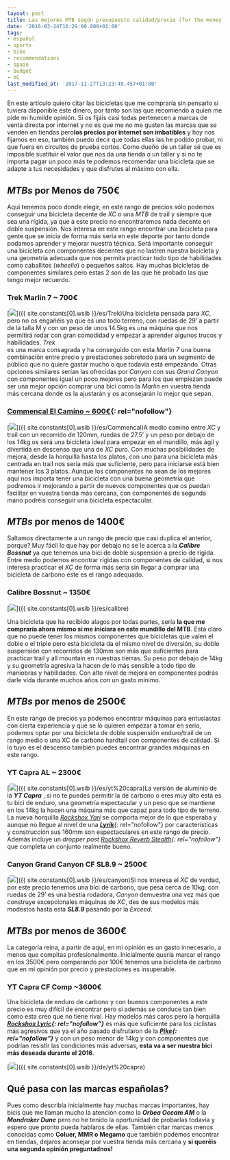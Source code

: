```yaml
---
layout: post
title: Las mejores MTB según presupuesto calidad/precio (for the money)
date: '2016-03-24T16:29:00.000+01:00'
tags:
- español
- sports
- bike
- recommendations
- spain
- budget
- XC
last_modified_at: '2017-11-27T13:23:49.457+01:00'
---
```


En este artículo quiero citar las bicicletas que me compraría sin pensarlo si tuviera disponible este dinero, por tanto son las que recomiendo a quien me pide mi humilde opinión. Si os fijáis casi todas pertenecen a marcas de venta directa por internet y no es que me no me gusten las marcas que se venden en tiendas pero**los precios por internet son imbatibles** y hoy nos fijamos en eso, también puedo decir que todas ellas las he podido probar, ni que fuera en circuitos de prueba cortos. Como dueño de un taller sé que es imposible sustituir el valor que nos da una tienda o un taller y si no te importa pagar un poco más te podemos recomendar una bicicleta que se adapte a tus necesidades y que disfrutes al máximo con ella.  
  
_MTBs_ por Menos de 750€
------------------------

Aquí tenemos poco donde elegir, en este rango de precios sólo podemos conseguir una bicicleta decente de _XC_ o una _MTB_ de trail y siempre que sea una rígida, ya que a este precio no encontraremos nada decente en doble suspensión. Nos interesa en este rango encontrar una bicicleta para gente que se inicia de forma más seria en este deporte por tanto donde podamos aprender y mejorar nuestra técnica. Será importante conseguir una bicicleta con componentes decentes que no lastren nuestra bicicleta y una geometría adecuada que nos permita practicar todo tipo de habilidades como caballitos (_wheelie_) o pequeños saltos. Hay muchas bicicletas de componentes similares pero estas 2 son de las que he probado las que tengo mejor recuerdo.  
  
### Trek Marlin 7 ~ 700€

 [![](https://3.bp.blogspot.com/-4TJr5BTyjAg/VvQIkuV_wXI/AAAAAAAAAw4/AtBBLklYvWYv0DTwRcz_RaR34OmdW3siQ/s200/trek%2Bmarlin%2B7.jpg)]({{ site.constants[0].wsib }}/es/Trek)Una bicicleta pensada para _XC_, pero no os engañéis ya que es una todo terreno, con ruedas de 29’ a partir de la talla M y con un peso de unos 14.5kg es una máquina que nos permitirá rodar con gran comodidad y empezar a aprender algunos trucos y habilidades. _Trek_  
es una marca consagrada y ha conseguido con esta _Marlin 7_ una buena combinación entre precio y prestaciones sobretodo para un segmento de público que no quiere gastar mucho o que todavía está empezando. Otras opciones similares serían las ofrecidas por _Canyon_ con sus _Grand Canyon_ con componentes igual un poco mejores pero para los que empiezan puede ser una mejor opción comprar una bici como la _Marlin_ en vuestra tienda más cercana donde os la ajustarán y os aconsejarán lo mejor que sepan.  
  
### [Commencal El Camino ~ 600€](https://ad.zanox.com/ppc/?37368613C2015662025T&ULP=%5b%5bhttps://www.chainreactioncycles.com/es/en/commencal-el-camino-hardtail-bike-2017/rp-prod147105%5d%5d){: rel="nofollow"}

 [![](https://1.bp.blogspot.com/-ymSQnwZGh6g/VvQJl7XFWKI/AAAAAAAAAw8/UUCcgkdMwW8bovsVt1nJWM8yt74BrL76w/s200/16CAMINORD_680%255B1%255D.jpg)]({{ site.constants[0].wsib }}/es/Commencal)A medio camino entre _XC_ y trail con un recorrido de 120mm, ruedas de 27.5’ y un peso por debajo de los 14kg os será una bicicleta ideal para empezar en el mundillo, más ágil y divertida en descenso que una de _XC_ puro. Con muchas posibilidades de mejora, desde la horquilla hasta los platos, con uno para una bicicleta más centrada en trail nos seria más que suficiente, pero para iniciarse está bien mantener los 3 platos. Aunque los componentes no sean de los mejores aquí nos importa tener una bicicleta con una buena geometría que podremos ir mejorando a partir de nuevos componentes que os puedan facilitar en vuestra tienda más cercana, con componentes de segunda mano podréis conseguir una bicicleta espectacular.  
  
_MTBs_ por menos de 1400€
-------------------------

Saltamos directamente a un rango de precio que casi duplica el anterior, porque? Muy fácil lo que hay por debajo no se le acerca a la _**Calibre Bossnut**_ ya que tenemos una bici de doble suspensión a precio de rígida. Entre medio podemos encontrar rígidas con componentes de calidad, si nos interesa practicar el _XC_ de forma más seria sin llegar a comprar una bicicleta de carbono este es el rango adequado.  
  
### Calibre Bossnut ~ 1350€

[![](https://4.bp.blogspot.com/-ZAjxt_J4wBM/VvQJ-wUolrI/AAAAAAAAAxA/uckHoQDeeTkdBlhzRkvyt3KzZwh6-I2ag/s320/44081-140915111555301331578%255B1%255D.jpg)]({{ site.constants[0].wsib }}/es/calibre)

Una bicicleta que ha recibido alagos por todas partes, sería **la que me compraría ahora mismo si me iniciara en este mundillo del MTB**. Está claro que no puede tener los mismos componentes que bicicletas que valen el doble o el triple pero esta bicicleta da el mismo nivel de diversión, su doble suspensión con recorridos de 130mm son más que suficientes para practicar trail y all mountain en nuestras tierras. Su peso por debajo de 14kg y su geometría agresiva la hacen de lo más sensible a todo tipo de maniobras y habilidades. Con alto nivel de mejora en componentes podrás darle vida durante muchos años con un gasto mínimo.  
  
_MTBs_ por menos de 2500€
-------------------------

En este rango de precios ya podemos encontrar máquinas para entusiastas con cierta experiencia y que se lo quieren empezar a tomar en serio, podemos optar por una bicicleta de doble suspensión enduro/trail de un rango medio o una XC de carbono hardtail con componentes de calidad. Si lo tuyo es el descenso también puedes encontrar grandes máquinas en este rango.  
  
### YT Capra AL ~ 2300€

 [![](https://4.bp.blogspot.com/-0gq1EUSYHco/VvQKb_Y-lVI/AAAAAAAAAxI/vMTHQoRXGtIjaK1IiVINwReG-I2qMqk2A/s200/yt%2Bcapra%2Bal.jpg)]({{ site.constants[0].wsib }}/es/yt%20capra)La versión de aluminio de la _**YT Capra**_ , si no te puedes permitir la de carbono o eres muy alto esta es tu bici de enduro, una geometría espectacular y un peso que se mantiene en los 14kg la hacen una máquina más que capaz para todo tipo de terreno. La nueva horquilla _[Rockshox Yari](https://ad.zanox.com/ppc/?37368613C2015662025T&ULP=[[https://www.chainreactioncycles.com/es/en/s?q=rockshox+yari+rc+solo+air+forks+2016&cat=product]])_ se comporta mejor de lo que esperaba y aunque no llegue al nivel de una [_**Lyrik**_](https://ad.zanox.com/ppc/?37368613C2015662025T&ULP=[[https://www.chainreactioncycles.com/es/en/rockshox-lyrik-rct3-solo-air-plus-size-forks-2016/rp-prod139407]]){: rel="nofollow"} por características y construcción sus 160mm son espectaculares en este rango de precio. Además incluye un _dropper post [Rockshox Reverb Stealth](https://ad.zanox.com/ppc/?37368613C2015662025T&ULP=[[https://www.chainreactioncycles.com/es/en/s?q=rockshox+reverb+stealth&cat=direct]]){: rel="nofollow"}_ que completa un conjunto realmente bueno.  
  
### Canyon Grand Canyon CF SL8.9 ~ 2500€

 [![](https://1.bp.blogspot.com/-TRnwoU-f1xA/VvQLM1ZyFII/AAAAAAAAAxU/t0fCvMC2laM1oAcZh1_YGpGN_xnWtBwsQ/s200/GRAND%2BCANYON%2BCF%2BSL%2B8.9.jpg)]({{ site.constants[0].wsib }}/es/canyon)Si nos interesa el _XC_ de verdad, por este precio tenemos una bici de carbono, que pesa cerca de 10kg, con ruedas de 29’ es una bestia rodadora, _Canyon_ demuestra una vez más que construye excepcionales máquinas de _XC_, des de sus modelos más modestos hasta esta **_SL8.9_** pasando por la _Exceed_.  
  
_MTBs_ por menos de 3600€
-------------------------

La categoría reina, a partir de aquí, en mi opinión es un gasto innecesario, a menos que compitas profesionalmente. Inicialmente quería marcar el rango en los 3500€ pero comparando por 100€ tenemos una bicicleta de carbono que en mi opinión por precio y prestaciones es insuperable.  
  
### YT Capra CF Comp ~3600€

Una bicicleta de enduro de carbono y con buenos componentes a este precio es muy difícil de encontrar pero si además se conduce tan bien como esta creo que no tiene rival. Hay modelos más caros pero la horquilla _**[Rockshox Lyric](https://ad.zanox.com/ppc/?37368613C2015662025T&ULP=[[https://www.chainreactioncycles.com/es/en/rockshox-lyrik-rct3-solo-air-plus-size-forks-2016/rp-prod139407]]){: rel="nofollow"}**_ es más que suficiente para los ciclistas más agresivos que ya el año pasado disfrutaron de la **_[Pike](https://ad.zanox.com/ppc/?37368613C2015662025T&ULP=[[https://www.chainreactioncycles.com/es/en/s?q=pike+rct3&cat=direct]]){: rel="nofollow"}_** y con un peso menor de 14kg y con componentes que podrían resistir las condiciones más adversas, **esta va a ser nuestra bici más deseada durante el 2016**.  

[![](https://4.bp.blogspot.com/-RZPi-sdeRs0/VvQLvvWbj_I/AAAAAAAAAxY/1TTLlH_BBcIKnE8JuPvQc6Qv6iGA9VTRg/s320/yt%2Bcapra%2Bcf%2Bcomp.jpg)]({{ site.constants[0].wsib }}/de/yt%20capra)

Qué pasa con las marcas españolas?
----------------------------------

Pues como describía inicialmente hay muchas marcas importantes, hay bicis que me llaman mucho la atención como la _**Orbea Occam AM**_ o la **_Mondraker Dune_** pero no he tenido la oportunidad de probarlas todavía y espero que pronto pueda hablaros de ellas. También citar marcas menos conocidas como **Coluer, MMR o Megamo** que también podemos encontrar en tiendas, dejaros aconsejar por vuestra tienda más cercana y **si queréis una segunda opinión preguntadnos!**

